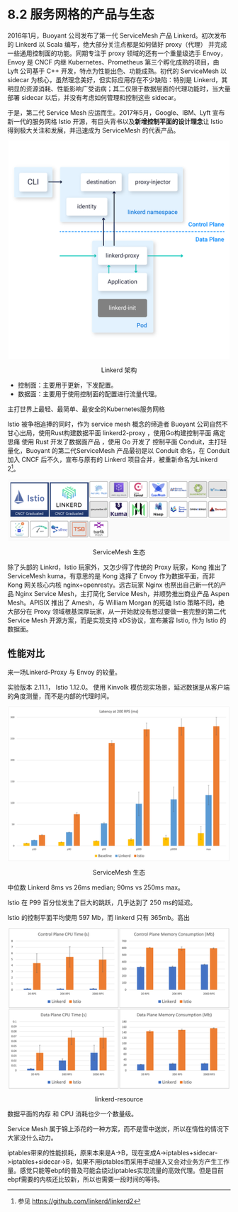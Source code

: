 # 8.2 服务网格的产品与生态

2016年1月，Buoyant 公司发布了第一代 ServiceMesh 产品 Linkerd。初次发布的 Linkerd 以 Scala 编写，绝大部分关注点都是如何做好 proxy（代理） 并完成一些通用控制面的功能。同期专注于 proxy 领域的还有一个重量级选手 Envoy，Envoy 是 CNCF 内继 Kubernetes、Prometheus 第三个孵化成熟的项目，由 Lyft 公司基于 C++ 开发，特点为性能出色、功能成熟。初代的 ServiceMesh 以 sidecar 为核心，虽然理念美好，但实际应用存在不少缺陷：特别是 Linkerd，其明显的资源消耗、性能影响广受诟病；其二仅限于数据层面的代理功能时，当大量部署 sidecar 以后，并没有考虑如何管理和控制这些 sidecar。

于是，第二代 Service Mesh 应运而生。2017年5月，Google、IBM、Lyft 宣布新一代的服务网格 Istio 开源，有巨头背书以及**新增控制平面的设计理念**让 Istio 得到极大关注和发展，并迅速成为 ServiceMesh 的代表产品。

<div  align="center">
	<img src="../assets/linkerd-control-plane.png" width = "500"  align=center />
	<p>Linkerd 架构</p>
</div>


- 控制面：主要用于更新，下发配置。
- 数据面：主要用于使用控制面的配置进行流量代理。


主打世界上最轻、最简单、最安全的Kubernetes服务网格


Istio 被争相追捧的同时，作为 service mesh 概念的缔造者 Buoyant 公司自然不甘心出局，使用Rust构建数据平面 linkerd2-proxy ，使用Go构建控制平面 痛定思痛 使用 Rust 开发了数据面产品 ，使用 Go 开发了 控制平面 Conduit，主打轻量化，Buoyant 的第二代ServiceMesh 产品最初是以 Conduit 命名，在 Conduit 加入 CNCF 后不久，宣布与原有的 Linkerd 项目合并，被重新命名为Linkerd 2[^1]。

<div  align="center">
	<img src="../assets/service-mesh-overview.png" width = "500"  align=center />
	<p>ServiceMesh 生态</p>
</div>

除了头部的 Linkrd，Istio 玩家外，又怎少得了传统的 Proxy 玩家，Kong 推出了 ServiceMesh kuma，有意思的是 Kong 选择了 Envoy 作为数据平面，而非 Kong 网关核心内核 nginx+openresty。远古玩家 Nginx 也祭出自己新一代的产品 Nginx Service Mesh，主打简化 Service Mesh，并顺势推出商业产品 Aspen Mesh。APISIX 推出了 Amesh，与 William Morgan 的死磕 Istio 策略不同，绝大部分在 Proxy 领域根基深厚玩家，从一开始就没有想过要做一套完整的第二代 Service Mesh 开源方案，而是实现支持 xDS协议，宣布兼容 Istio, 作为 Istio 的数据面。


## 性能对比

来一场Linkerd-Proxy 与 Envoy 的较量。

实验版本 2.11.1， Istio 1.12.0。 使用 Kinvolk 模仿现实场景，延迟数据是从客户端的角度测量，而不是内部的代理时间。

<div  align="center">
	<img src="../assets/latency-200rps.png" width = "500"  align=center />
	<p>ServiceMesh 生态</p>
</div>

中位数 Linkerd 8ms vs 26ms median; 90ms vs 250ms max。

Istio 在 P99 百分位发生了巨大的跳跃，几乎达到了 250 ms的延迟。

Istio 的控制平面平均使用 597 Mb，而 linkerd 只有 365mb。高出 

<div  align="center">
	<img src="../assets/linkerd-resource.png" width = "500"  align=center />
	<p>linkerd-resource</p>
</div>

数据平面的内存 和 CPU 消耗也少一个数量级。


Service Mesh 属于锦上添花的一种方案，而不是雪中送炭，所以在惰性的情况下大家没什么动力。

iptables带来的性能损耗，原来本来是A->B，现在变成A->iptables+sidecar->iptables+sidecar->B，如果不用iptables而采用手动接入又会对业务方产生工作量。感觉只能等ebpf的普及可能会绕过iptables实现流量的高效代理。但是目前ebpf需要的内核还比较新，所以也需要一段时间的等待。


[^1]: 参见 https://github.com/linkerd/linkerd2